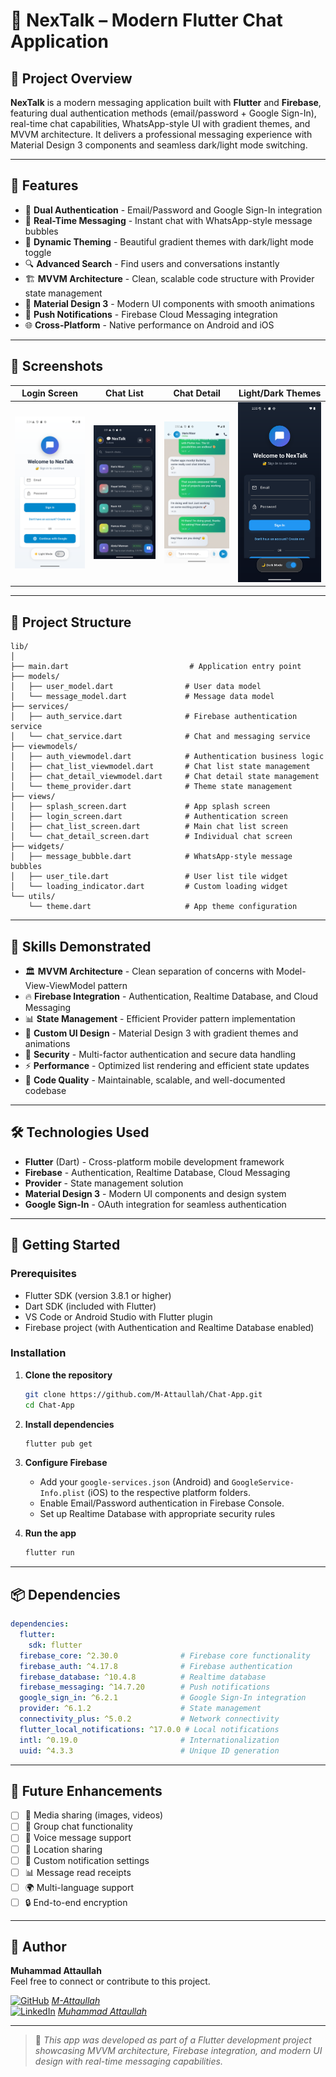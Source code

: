 # 💬 NexTalk – Modern Flutter Chat Application

## 🚀 Project Overview

**NexTalk** is a modern messaging application built with **Flutter** and **Firebase**, featuring dual authentication methods (email/password + Google Sign-In), real-time chat capabilities, WhatsApp-style UI with gradient themes, and MVVM architecture. It delivers a professional messaging experience with Material Design 3 components and seamless dark/light mode switching.

---

## 🌟 Features

- 🔐 **Dual Authentication** - Email/Password and Google Sign-In integration
- 💬 **Real-Time Messaging** - Instant chat with WhatsApp-style message bubbles
- 🎨 **Dynamic Theming** - Beautiful gradient themes with dark/light mode toggle
- 🔍 **Advanced Search** - Find users and conversations instantly
- 🏗️ **MVVM Architecture** - Clean, scalable code structure with Provider state management
- 📱 **Material Design 3** - Modern UI components with smooth animations
- 🔔 **Push Notifications** - Firebase Cloud Messaging integration
- 🌐 **Cross-Platform** - Native performance on Android and iOS

---

## 📱 Screenshots

| Login Screen | Chat List | Chat Detail | Light/Dark Themes |
|--------------|-----------|-------------|--------------|
| ![Login](screenshots/login-screen.png) | ![Chat_List](screenshots/chat-list.png) | ![Chat_Detail](screenshots/chat-detail.png) | ![Themes](screenshots/theme-toggle.png) |

---

## 📂 Project Structure
```
lib/
│
├── main.dart                           # Application entry point
├── models/
│   ├── user_model.dart                # User data model
│   └── message_model.dart             # Message data model
├── services/
│   ├── auth_service.dart              # Firebase authentication service
│   └── chat_service.dart              # Chat and messaging service
├── viewmodels/
│   ├── auth_viewmodel.dart            # Authentication business logic
│   ├── chat_list_viewmodel.dart       # Chat list state management
│   ├── chat_detail_viewmodel.dart     # Chat detail state management
│   └── theme_provider.dart            # Theme state management
├── views/
│   ├── splash_screen.dart             # App splash screen
│   ├── login_screen.dart              # Authentication screen
│   ├── chat_list_screen.dart          # Main chat list screen
│   └── chat_detail_screen.dart        # Individual chat screen
├── widgets/
│   ├── message_bubble.dart            # WhatsApp-style message bubbles
│   ├── user_tile.dart                 # User list tile widget
│   └── loading_indicator.dart         # Custom loading widget
└── utils/
    └── theme.dart                     # App theme configuration
```

---

## 🧠 Skills Demonstrated

- 🏛️ **MVVM Architecture** - Clean separation of concerns with Model-View-ViewModel pattern
- 🔥 **Firebase Integration** - Authentication, Realtime Database, and Cloud Messaging
- 📊 **State Management** - Efficient Provider pattern implementation
- 🎨 **Custom UI Design** - Material Design 3 with gradient themes and animations
- 🔐 **Security** - Multi-factor authentication and secure data handling
- ⚡ **Performance** - Optimized list rendering and efficient state updates
- 🧪 **Code Quality** - Maintainable, scalable, and well-documented codebase

---

## 🛠 Technologies Used

- **Flutter** (Dart) - Cross-platform mobile development framework
- **Firebase** - Authentication, Realtime Database, Cloud Messaging
- **Provider** - State management solution
- **Material Design 3** - Modern UI components and design system
- **Google Sign-In** - OAuth integration for seamless authentication

---

## 🚀 Getting Started

### Prerequisites
- Flutter SDK (version 3.8.1 or higher)
- Dart SDK (included with Flutter)
- VS Code or Android Studio with Flutter plugin
- Firebase project (with Authentication and Realtime Database enabled)

### Installation
1. **Clone the repository**
   ```bash
   git clone https://github.com/M-Attaullah/Chat-App.git
   cd Chat-App
   ```
   
2. **Install dependencies**
   ```bash
   flutter pub get
   ```

3. **Configure Firebase**
   - Add your `google-services.json` (Android) and `GoogleService-Info.plist` (iOS) to the respective platform folders.
   - Enable Email/Password authentication in Firebase Console.
   - Set up Realtime Database with appropriate security rules

4. **Run the app**
   ```bash
   flutter run
   ```

---

## 📦 Dependencies

```yaml
dependencies:
  flutter:
    sdk: flutter
  firebase_core: ^2.30.0              # Firebase core functionality
  firebase_auth: ^4.17.8              # Firebase authentication
  firebase_database: ^10.4.8          # Realtime database
  firebase_messaging: ^14.7.20        # Push notifications
  google_sign_in: ^6.2.1              # Google Sign-In integration
  provider: ^6.1.2                    # State management
  connectivity_plus: ^5.0.2           # Network connectivity
  flutter_local_notifications: ^17.0.0 # Local notifications
  intl: ^0.19.0                       # Internationalization
  uuid: ^4.3.3                        # Unique ID generation
```

---

## 🎯 Future Enhancements

- [ ] 📸 Media sharing (images, videos)
- [ ] 👥 Group chat functionality
- [ ] 🎵 Voice message support
- [ ] 📍 Location sharing
- [ ] 🔔 Custom notification settings
- [ ] 📊 Message read receipts
- [ ] 🌍 Multi-language support
- [ ] 🔒 End-to-end encryption

---

## 🙌 Author

**Muhammad Attaullah**  
Feel free to connect or contribute to this project.

[![GitHub](https://img.shields.io/badge/GitHub-000?logo=github&logoColor=white)](https://github.com/M-Attaullah) [*M-Attaullah*](https://github.com/M-Attaullah)  
[![LinkedIn](https://img.shields.io/badge/LinkedIn-0077B5?logo=linkedin&logoColor=white)](https://www.linkedin.com/in/muhammad-attaullah-705764333/) [*Muhammad Attaullah*](https://www.linkedin.com/in/muhammad-attaullah-705764333/)

---

> 📌 *This app was developed as part of a Flutter development project showcasing MVVM architecture, Firebase integration, and modern UI design with real-time messaging capabilities.*
